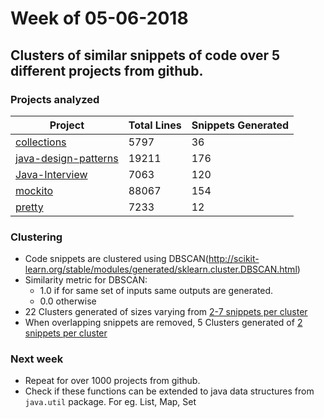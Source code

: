 # Week of 05-06-2018

## Clusters of similar snippets of code over 5 different projects from github.
### Projects analyzed

| Project  | Total Lines | Snippets Generated |
| ------------- | ------------- | ------------- |
| [collections](https://github.com/dr-bigfatnoob/collections) | 5797 | 36 |
| [java-design-patterns](https://github.com/iluwatar/java-design-patterns)  | 19211 | 176 |
| [Java-Interview](https://github.com/crossoverJie/Java-Interview) | 7063 | 120 |
| [mockito](https://github.com/mockito/mockito) | 88067 | 154 |
| [pretty](https://github.com/kubernet/pretty) | 7233 | 12 |

### Clustering
* Code snippets are clustered using DBSCAN(http://scikit-learn.org/stable/modules/generated/sklearn.cluster.DBSCAN.html)
* Similarity metric for DBSCAN:
  * 1.0 if for same set of inputs same outputs are generated.
  * 0.0 otherwise
* 22 Clusters generated of sizes varying from [2-7 snippets per cluster](files/clusters-05-06-18.txt)
* When overlapping snippets are removed, 5 Clusters generated of [2 snippets per cluster](files/clusters-mini-05-06-18.txt)

### Next week
* Repeat for over 1000 projects from github.
* Check if these functions can be extended to java data structures from `java.util` package. For eg. List, Map, Set
